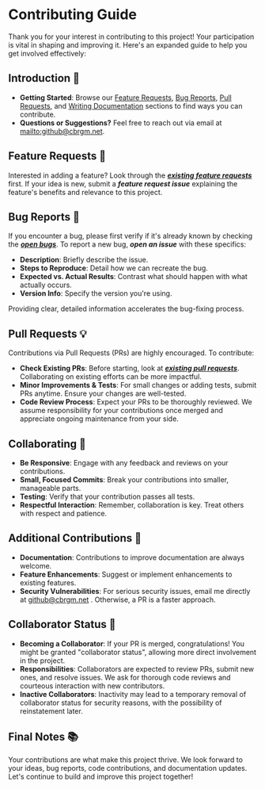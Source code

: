 # Contributing Guide

Thank you for your interest in contributing to this project! Your participation is vital in shaping and improving it. Here's an expanded guide to help you get involved effectively:

## Introduction 🌟

- **Getting Started**: Browse our [Feature Requests](#feature-requests), [Bug Reports](#bug-reports), [Pull Requests](#pull-requests), and [Writing Documentation](#writing-documentation) sections to find ways you can contribute.
- **Questions or Suggestions?** Feel free to reach out via email at <mailto:github@cbrgm.net>.

## Feature Requests 🚀

Interested in adding a feature? Look through the ***[existing feature requests](https://github.com/cbrgm/semver-bump-action/issues)*** first. If your idea is new, submit a ***feature request issue*** explaining the feature's benefits and relevance to this project.

## Bug Reports 🐛

If you encounter a bug, please first verify if it's already known by checking the ***[open bugs](https://github.com/cbrgm/semver-bump-action/issues)***. To report a new bug, ***open an issue*** with these specifics:

- **Description**: Briefly describe the issue.
- **Steps to Reproduce**: Detail how we can recreate the bug.
- **Expected vs. Actual Results**: Contrast what should happen with what actually occurs.
- **Version Info**: Specify the version you're using.

Providing clear, detailed information accelerates the bug-fixing process.

## Pull Requests 💡

Contributions via Pull Requests (PRs) are highly encouraged. To contribute:

- **Check Existing PRs**: Before starting, look at ***[existing pull requests](https://github.com/cbrgm/semver-bump-action/pulls)***. Collaborating on existing efforts can be more impactful.
- **Minor Improvements & Tests**: For small changes or adding tests, submit PRs anytime. Ensure your changes are well-tested.
- **Code Review Process**: Expect your PRs to be thoroughly reviewed. We assume responsibility for your contributions once merged and appreciate ongoing maintenance from your side.

## Collaborating 🤝

- **Be Responsive**: Engage with any feedback and reviews on your contributions.
- **Small, Focused Commits**: Break your contributions into smaller, manageable parts.
- **Testing**: Verify that your contribution passes all tests.
- **Respectful Interaction**: Remember, collaboration is key. Treat others with respect and patience.

## Additional Contributions 🎨

- **Documentation**: Contributions to improve documentation are always welcome.
- **Feature Enhancements**: Suggest or implement enhancements to existing features.
- **Security Vulnerabilities**: For serious security issues, email me directly at github@cbrgm.net . Otherwise, a PR is a faster approach.

## Collaborator Status 🌈

- **Becoming a Collaborator**: If your PR is merged, congratulations! You might be granted "collaborator status", allowing more direct involvement in the project.
- **Responsibilities**: Collaborators are expected to review PRs, submit new ones, and resolve issues. We ask for thorough code reviews and courteous interaction with new contributors.
- **Inactive Collaborators**: Inactivity may lead to a temporary removal of collaborator status for security reasons, with the possibility of reinstatement later.

## Final Notes 📚

Your contributions are what make this project thrive. We look forward to your ideas, bug reports, code contributions, and documentation updates. Let's continue to build and improve this project together!
